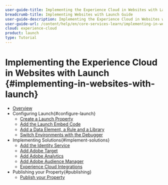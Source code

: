 ```yaml
---
user-guide-title: Implementing the Experience Cloud in Websites with Launch
breadcrumb-title: Implementing Websites with Launch Guide
user-guide-description: Implementing the Experience Cloud in Websites with Launch is the perfect starting point for front-end developers or technical marketers who want to learn how to implement the Adobe Experience Cloud solutions on their website.
user-guide-url: /content/help/en/core-services-learn/implementing-in-websites-with-launch/index.html
cloud: experience-cloud
product: launch
type: Tutorial
---
```


# Implementing the Experience Cloud in Websites with Launch {#implementing-in-websites-with-launch}

+ [Overview](index.md)
+ Configuring Launch{#configure-launch}
  + [Create a Launch Property](launch.md)
  + [Add the Launch Embed Code](launch-add-embed.md)
  + [Add a Data Element, a Rule and a Library](launch-data-elements-rules.md)
  + [Switch Environments with the Debugger](launch-switch-environments.md)
+ Implementing Solutions{#implement-solutions}
  + [Add the Identity Service](id-service.md)
  + [Add Adobe Target](target.md)
  + [Add Adobe Analytics](analytics.md)
  + [Add Adobe Audience Manager](audience-manager.md)
  + [Experience Cloud Integrations](integrations.md)
+ Publishing your Property{#publishing}
  + [Publish your Property](publish.md)
